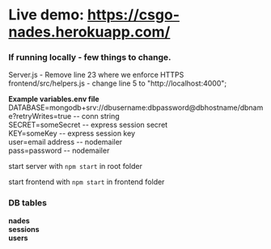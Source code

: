 # **Live demo:** https://csgo-nades.herokuapp.com/

### If running locally - few things to change.

Server.js - Remove line 23 where we enforce HTTPS
<br>
frontend/src/helpers.js - change line 5 to "http://localhost:4000";

**Example variables.env file**
<br>
DATABASE=mongodb+srv://dbusername:dbpassword@dbhostname/dbname?retryWrites=true -- conn string
<br>
SECRET=someSecret -- express session secret
<br>
KEY=someKey -- express session key
<br>
user=email address -- nodemailer
<br>
pass=password -- nodemailer

start server with `npm start` in root folder

start frontend with `npm start` in frontend folder

### DB tables

**nades**
<br>
**sessions**
<br>
**users**
<br>
